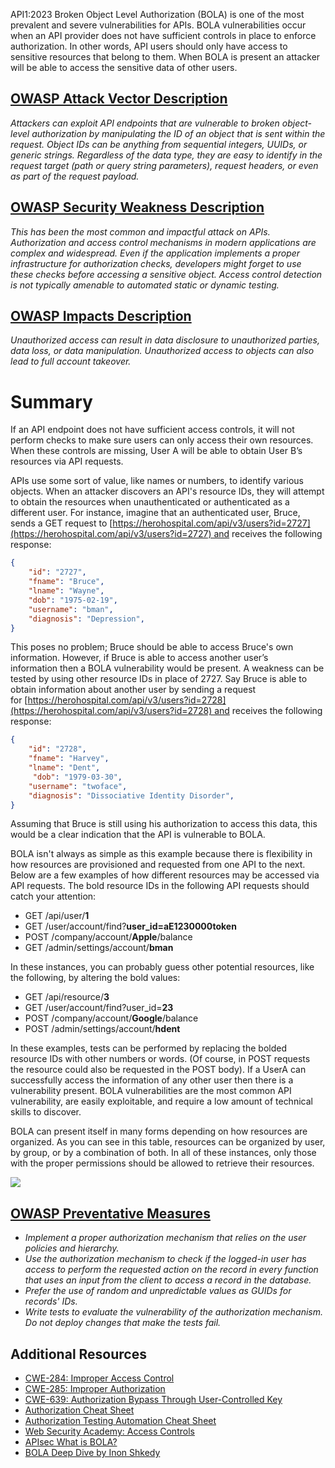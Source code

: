 API1:2023 Broken Object Level Authorization (BOLA) is one of the most prevalent and severe vulnerabilities for APIs. BOLA vulnerabilities occur when an API provider does not have sufficient controls in place to enforce authorization. In other words, API users should only have access to sensitive resources that belong to them. When BOLA is present an attacker will be able to access the sensitive data of other users. 

## [OWASP Attack Vector Description](https://owasp.org/API-Security/editions/2023/en/0xa1-broken-object-level-authorization/)

_Attackers can exploit API endpoints that are vulnerable to broken object-level authorization by manipulating the ID of an object that is sent within the request. Object IDs can be anything from sequential integers, UUIDs, or generic strings. Regardless of the data type, they are easy to identify in the request target (path or query string parameters), request headers, or even as part of the request payload._

## [OWASP Security Weakness Description](https://owasp.org/API-Security/editions/2023/en/0xa1-broken-object-level-authorization/)

_This has been the most common and impactful attack on APIs. Authorization and access control mechanisms in modern applications are complex and widespread. Even if the application implements a proper infrastructure for authorization checks, developers might forget to use these checks before accessing a sensitive object. Access control detection is not typically amenable to automated static or dynamic testing._

## [OWASP Impacts Description](https://owasp.org/API-Security/editions/2023/en/0xa1-broken-object-level-authorization/)

_Unauthorized access can result in data disclosure to unauthorized parties, data loss, or data manipulation. Unauthorized access to objects can also lead to full account takeover._

# Summary
If an API endpoint does not have sufficient access controls, it will not perform checks to make sure users can only access their own resources. When these controls are missing, User A will be able to obtain User B’s resources via API requests.

APIs use some sort of value, like names or numbers, to identify various objects. When an attacker discovers an API's resource IDs, they will attempt to obtain the resources when unauthenticated or authenticated as a different user. For instance, imagine that an authenticated user, Bruce, sends a GET request to [https://herohospital.com/api/v3/users?id=2727](https://herohospital.com/api/v3/users?id=2727) and receives the following response:

``` JSON
{
	"id": "2727",
	"fname": "Bruce",
	"lname": "Wayne",
	"dob": "1975-02-19",
	"username": "bman",
	"diagnosis": "Depression",
}
```

This poses no problem; Bruce should be able to access Bruce's own information. However, if Bruce is able to access another user’s information then a BOLA vulnerability would be present. A weakness can be tested by using other resource IDs in place of 2727. Say Bruce is able to obtain information about another user by sending a request for [https://herohospital.com/api/v3/users?id=2728](https://herohospital.com/api/v3/users?id=2728) and receives the following response:
``` JSON
{
	"id": "2728",
	"fname": "Harvey",
	"lname": "Dent",
	 "dob": "1979-03-30",
	"username": "twoface",
	"diagnosis": "Dissociative Identity Disorder",
}

```
Assuming that Bruce is still using his authorization to access this data, this would be a clear indication that the API is vulnerable to BOLA. 

BOLA isn't always as simple as this example because there is flexibility in how resources are provisioned and requested from one API to the next. Below are a few examples of how different resources may be accessed via API requests. The bold resource IDs in the following API requests should catch your attention:

- GET /api/user/**1**
- GET /user/account/find?**user_id=aE1230000token**
- POST /company/account/**Apple**/balance
- GET /admin/settings/account/**bman**

In these instances, you can probably guess other potential resources, like the following, by altering the bold values:

- GET /api/resource/**3**
- GET /user/account/find?user_id=**23**
- POST /company/account/**Google**/balance
- POST /admin/settings/account/**hdent**

In these examples, tests can be performed by replacing the bolded resource IDs with other numbers or words. (Of course, in POST requests the resource could also be requested in the POST body). If a UserA can successfully access the information of any other user then there is a vulnerability present. BOLA vulnerabilities are the most common API vulnerability, are easily exploitable, and require a low amount of technical skills to discover.

BOLA can present itself in many forms depending on how resources are organized. As you can see in this table, resources can be organized by user, by group, or by a combination of both. In all of these instances, only those with the proper permissions should be allowed to retrieve their resources.

![](https://kajabi-storefronts-production.kajabi-cdn.com/kajabi-storefronts-production/file-uploads/site/2147573912/products/c7642a-7c4-aece-2103-2f86e0d21865_OWASP_AuthzAttacks.png)

## [OWASP Preventative Measures](https://owasp.org/API-Security/editions/2023/en/0xa1-broken-object-level-authorization/)

- _Implement a proper authorization mechanism that relies on the user policies and hierarchy._
- _Use the authorization mechanism to check if the logged-in user has access to perform the requested action on the record in every function that uses an input from the client to access a record in the database._
- _Prefer the use of random and unpredictable values as GUIDs for records' IDs._
- _Write tests to evaluate the vulnerability of the authorization mechanism. Do not deploy changes that make the tests fail._

## Additional Resources

- [CWE-284: Improper Access Control](https://cwe.mitre.org/data/definitions/284.html)
- [CWE-285: Improper Authorization](https://cwe.mitre.org/data/definitions/285.html)
- [CWE-639: Authorization Bypass Through User-Controlled Key](https://cwe.mitre.org/data/definitions/639.html)
- [Authorization Cheat Sheet](https://cheatsheetseries.owasp.org/cheatsheets/Authorization_Cheat_Sheet.html)
- [Authorization Testing Automation Cheat Sheet](https://cheatsheetseries.owasp.org/cheatsheets/Authorization_Testing_Automation_Cheat_Sheet.html)
- [Web Security Academy: Access Controls](https://portswigger.net/web-security/access-control)
- [APIsec What is BOLA?](https://www.apisec.ai/blog/broken-object-level-authorization)
- [BOLA Deep Dive by Inon Shkedy](https://inonst.medium.com/a-deep-dive-on-the-most-critical-api-vulnerability-bola-1342224ec3f2)